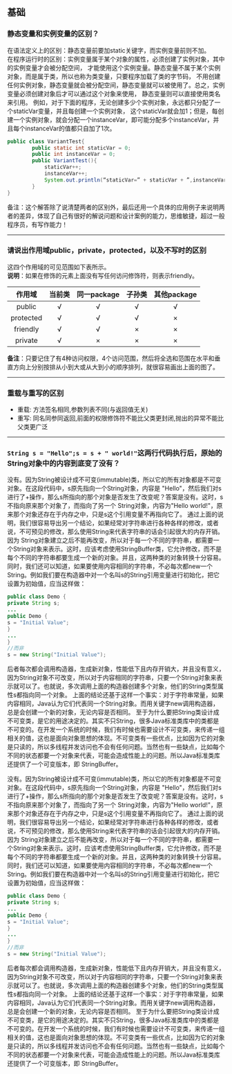 ## 基础
### 静态变量和实例变量的区别？ 
在语法定义上的区别：静态变量前要加static关键字，而实例变量前则不加。  
在程序运行时的区别：实例变量属于某个对象的属性，必须创建了实例对象，其中的实例变量才会被分配空间，
才能使用这个实例变量。静态变量不属于某个实例对象，而是属于类，所以也称为类变量，只要程序加载了类的字节码，
不用创建任何实例对象，静态变量就会被分配空间，静态变量就可以被使用了。总之，实例变量必须创建对象后才可以通过这个对象来使用，
静态变量则可以直接使用类名来引用。
例如，对于下面的程序，无论创建多少个实例对象，永远都只分配了一个staticVar变量，并且每创建一个实例对象，
这个staticVar就会加1；但是，每创建一个实例对象，就会分配一个instanceVar，即可能分配多个instanceVar，并且每个instanceVar的值都只自加了1次。
```java
public class VariantTest{
		public static int staticVar = 0; 
		public int instanceVar = 0; 
		public VariantTest(){
			staticVar++;
			instanceVar++;
			System.out.println(“staticVar=” + staticVar + ”,instanceVar=” + instanceVar);
		}
}
```
备注：这个解答除了说清楚两者的区别外，最后还用一个具体的应用例子来说明两者的差异，体现了自己有很好的解说问题和设计案例的能力，思维敏捷，超过一般程序员，有写作能力！

---

### 请说出作用域public，private，protected，以及不写时的区别
这四个作用域的可见范围如下表所示。  
**说明**：如果在修饰的元素上面没有写任何访问修饰符，则表示friendly。

作用域 |   当前类 | 同一package| 子孙类 |其他package 
:--:|:--:|:--:|:--:|:--:
public |   √    | √|          √    |   √ 
protected | √  |   √|          √  |    × 
friendly  | √ |    √ |         × |     × 
private    |√|     ×  |        ×|      × 

**备注**：只要记住了有4种访问权限，4个访问范围，然后将全选和范围在水平和垂直方向上分别按排从小到大或从大到小的顺序排列，就很容易画出上面的图了。

---

### 重载与重写的区别
- 重载: 方法签名相同,参数列表不同(与返回值无关)
- 重写: 同名同参同返回,前面的权限修饰符不能比父类更封闭,抛出的异常不能比父类更广泛

---

### `String s = "Hello";s = s + " world!"`这两行代码执行后，原始的String对象中的内容到底变了没有？
没有。因为String被设计成不可变(immutable)类，所以它的所有对象都是不可变对象。在这段代码中，s原先指向一个String对象，内容是 "Hello"，然后我们对s进行了+操作，那么s所指向的那个对象是否发生了改变呢？答案是没有。这时，s不指向原来那个对象了，而指向了另一个 String对象，内容为"Hello world!"，原来那个对象还存在于内存之中，只是s这个引用变量不再指向它了。
通过上面的说明，我们很容易导出另一个结论，如果经常对字符串进行各种各样的修改，或者说，不可预见的修改，那么使用String来代表字符串的话会引起很大的内存开销。因为 String对象建立之后不能再改变，所以对于每一个不同的字符串，都需要一个String对象来表示。这时，应该考虑使用StringBuffer类，它允许修改，而不是每个不同的字符串都要生成一个新的对象。并且，这两种类的对象转换十分容易。
同时，我们还可以知道，如果要使用内容相同的字符串，不必每次都new一个String。例如我们要在构造器中对一个名叫s的String引用变量进行初始化，把它设置为初始值，应当这样做：
```java
public class Demo {
private String s;
...
public Demo {
s = "Initial Value";
}
...
}
//而非
s = new String("Initial Value");
```
后者每次都会调用构造器，生成新对象，性能低下且内存开销大，并且没有意义，因为String对象不可改变，所以对于内容相同的字符串，只要一个String对象来表示就可以了。也就说，多次调用上面的构造器创建多个对象，他们的String类型属性s都指向同一个对象。
上面的结论还基于这样一个事实：对于字符串常量，如果内容相同，Java认为它们代表同一个String对象。而用关键字new调用构造器，总是会创建一个新的对象，无论内容是否相同。
至于为什么要把String类设计成不可变类，是它的用途决定的。其实不只String，很多Java标准类库中的类都是不可变的。在开发一个系统的时候，我们有时候也需要设计不可变类，来传递一组相关的值，这也是面向对象思想的体现。不可变类有一些优点，比如因为它的对象是只读的，所以多线程并发访问也不会有任何问题。当然也有一些缺点，比如每个不同的状态都要一个对象来代表，可能会造成性能上的问题。所以Java标准类库还提供了一个可变版本，即 StringBuffer。


没有。因为String被设计成不可变(immutable)类，所以它的所有对象都是不可变对象。在这段代码中，s原先指向一个String对象，内容是 "Hello"，然后我们对s进行了+操作，那么s所指向的那个对象是否发生了改变呢？答案是没有。这时，s不指向原来那个对象了，而指向了另一个 String对象，内容为"Hello world!"，原来那个对象还存在于内存之中，只是s这个引用变量不再指向它了。
通过上面的说明，我们很容易导出另一个结论，如果经常对字符串进行各种各样的修改，或者说，不可预见的修改，那么使用String来代表字符串的话会引起很大的内存开销。因为 String对象建立之后不能再改变，所以对于每一个不同的字符串，都需要一个String对象来表示。这时，应该考虑使用StringBuffer类，它允许修改，而不是每个不同的字符串都要生成一个新的对象。并且，这两种类的对象转换十分容易。
同时，我们还可以知道，如果要使用内容相同的字符串，不必每次都new一个String。例如我们要在构造器中对一个名叫s的String引用变量进行初始化，把它设置为初始值，应当这样做：
```java
public class Demo {
private String s;
...
public Demo {
s = "Initial Value";
}
...
}
//而非
s = new String("Initial Value");
```
后者每次都会调用构造器，生成新对象，性能低下且内存开销大，并且没有意义，因为String对象不可改变，所以对于内容相同的字符串，只要一个String对象来表示就可以了。也就说，多次调用上面的构造器创建多个对象，他们的String类型属性s都指向同一个对象。
上面的结论还基于这样一个事实：对于字符串常量，如果内容相同，Java认为它们代表同一个String对象。而用关键字new调用构造器，总是会创建一个新的对象，无论内容是否相同。
至于为什么要把String类设计成不可变类，是它的用途决定的。其实不只String，很多Java标准类库中的类都是不可变的。在开发一个系统的时候，我们有时候也需要设计不可变类，来传递一组相关的值，这也是面向对象思想的体现。不可变类有一些优点，比如因为它的对象是只读的，所以多线程并发访问也不会有任何问题。当然也有一些缺点，比如每个不同的状态都要一个对象来代表，可能会造成性能上的问题。所以Java标准类库还提供了一个可变版本，即 StringBuffer。





